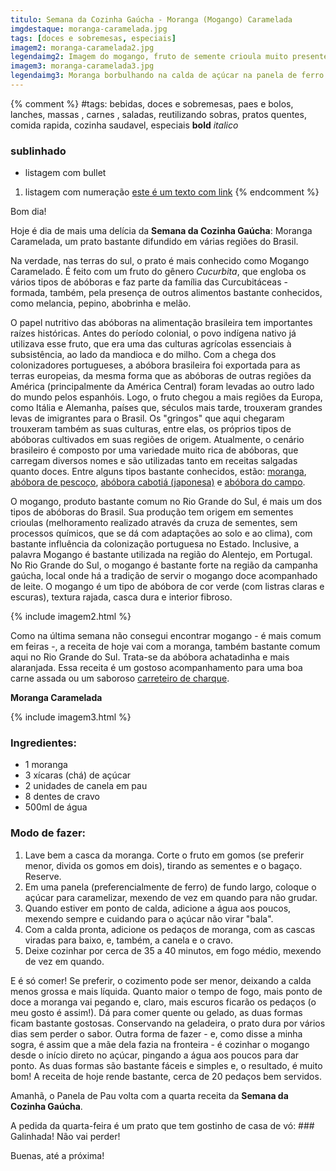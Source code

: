 ```yaml
---
titulo: Semana da Cozinha Gaúcha - Moranga (Mogango) Caramelada
imgdestaque: moranga-caramelada.jpg
tags: [doces e sobremesas, especiais]
imagem2: moranga-caramelada2.jpg
legendaimg2: Imagem do mogango, fruto de semente crioula muito presente nas terras gaúchas.
imagem3: moranga-caramelada3.jpg
legendaimg3: Moranga borbulhando na calda de açúcar na panela de ferro. Coisa boa!
---
```

{% comment %}
#tags: bebidas, doces e sobremesas, paes e bolos, lanches, massas , carnes , saladas, reutilizando sobras, pratos quentes, comida rapida, cozinha saudavel, especiais
**bold**
*italico*
### sublinhado
* listagem com bullet
1. listagem com numeração
[este é um texto com link](https://www.enderecodolink.com)
{% endcomment %}

Bom dia!

Hoje é dia de mais uma delícia da **Semana da Cozinha Gaúcha**: Moranga Caramelada, um prato bastante difundido em várias regiões do Brasil.

Na verdade, nas terras do sul, o prato é mais conhecido como Mogango Caramelado. É feito com um fruto do gênero *Cucurbita*, que engloba os vários tipos de abóboras e faz parte da família das Curcubitáceas - formada, também, pela presença de outros alimentos bastante conhecidos, como melancia, pepino, abobrinha e melão. 

O papel nutritivo das abóboras na alimentação brasileira tem importantes raízes históricas. Antes do período colonial, o povo indígena nativo já utilizava esse fruto, que era uma das culturas agrícolas essenciais à subsistência, ao lado da mandioca e do milho. Com a chega dos colonizadores portugueses, a abóbora brasileira foi exportada para as terras europeias, da mesma forma que as abóboras de outras regiões da América (principalmente da América Central) foram levadas ao outro lado do mundo pelos espanhóis. Logo, o fruto chegou a mais regiões da Europa, como Itália e Alemanha, países que, séculos mais tarde, trouxeram grandes levas de imigrantes para o Brasil. Os "gringos" que aqui chegaram trouxeram também as suas culturas, entre elas, os próprios tipos de abóboras cultivados em suas regiões de origem. Atualmente, o cenário brasileiro é composto por uma variedade muito rica de abóboras, que carregam diversos nomes e são utilizadas tanto em receitas salgadas quanto doces. Entre alguns tipos bastante conhecidos, estão: [moranga](http://not1.xpg.uol.com.br/wp-content/uploads/2011/06/abobora-moranga-not1.jpg), [abóbora de pescoço](http://www.sementesdetomate.com.br/produtos/g_menina-brasileira.jpg), [abóbora cabotiá (japonesa)](http://vivasaude.digisa.com.br/upload/imagens_upload/abbora_japonesa_2.jpg) e [abóbora do campo](http://mdemulher.abril.com.br/imagem/culinaria/destaque-secundario/abobora-do-campo.jpg).

O mogango, produto bastante comum no Rio Grande do Sul, é mais um dos tipos de abóboras do Brasil. Sua produção tem origem em sementes crioulas (melhoramento realizado através da cruza de sementes, sem processos químicos, que se dá com adaptações ao solo e ao clima), com bastante influência da colonização portuguesa no Estado. Inclusive, a palavra Mogango é bastante utilizada na região do Alentejo, em Portugal. No Rio Grande do Sul, o mogango é bastante forte na região da campanha gaúcha, local onde há a tradição de servir o mogango doce acompanhado de leite. O mogango é um tipo de abóbora de cor verde (com listras claras e escuras), textura rajada, casca dura e interior fibroso. 

{% include imagem2.html %}

Como na última semana não consegui encontrar mogango - é mais comum em feiras -, a receita de hoje vai com a moranga, também bastante comum aqui no Rio Grande do Sul. Trata-se da abóbora achatadinha e mais alaranjada. Essa receita é um gostoso acompanhamento para uma boa carne assada ou um saboroso [carreteiro de charque](http://paneladepau.com.br/semana-da-cozinha-gaucha-carreteiro-de-charque). 

**Moranga Caramelada**

{% include imagem3.html %}

### Ingredientes:

* 1 moranga
* 3 xícaras (chá) de açúcar
* 2 unidades de canela em pau
* 8 dentes de cravo
* 500ml de água

### Modo de fazer:

1. Lave bem a casca da moranga. Corte o fruto em gomos (se preferir menor, divida os gomos em dois), tirando as sementes e o bagaço. Reserve.
2. Em uma panela (preferencialmente de ferro) de fundo largo, coloque o açúcar para caramelizar, mexendo de vez em quando para não grudar.
3. Quando estiver em ponto de calda, adicione a água aos poucos, mexendo sempre e cuidando para o açúcar não virar "bala". 
4. Com a calda pronta, adicione os pedaços de moranga, com as cascas viradas para baixo, e, também, a canela e o cravo. 
5. Deixe cozinhar por cerca de 35 a 40 minutos, em fogo médio, mexendo de vez em quando. 

E é só comer! Se preferir, o cozimento pode ser menor, deixando a calda menos grossa e mais líquida. Quanto maior o tempo de fogo, mais ponto de doce a moranga vai pegando e, claro, mais escuros ficarão os pedaços (o meu gosto é assim!). Dá para comer quente ou gelado, as duas formas ficam bastante gostosas. Conservando na geladeira, o prato dura por vários dias sem perder o sabor. Outra forma de fazer - e, como disse a minha sogra, é assim que a mãe dela fazia na fronteira - é cozinhar o mogango desde o início direto no açúcar, pingando a água aos poucos para dar ponto. As duas formas são bastante fáceis e simples e, o resultado, é muito bom! A receita de hoje rende bastante, cerca de 20 pedaços bem servidos. 

Amanhã, o Panela de Pau volta com a quarta receita da **Semana da Cozinha Gaúcha**.

A pedida da quarta-feira é um prato que tem gostinho de casa de vó: ### Galinhada! Não vai perder!

Buenas, até a próxima!
